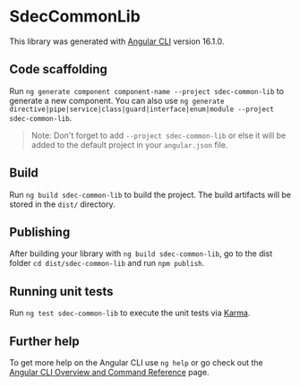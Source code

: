 # SdecCommonLib

This library was generated with [Angular CLI](https://github.com/angular/angular-cli) version 16.1.0.

## Code scaffolding

Run `ng generate component component-name --project sdec-common-lib` to generate a new component. You can also use `ng generate directive|pipe|service|class|guard|interface|enum|module --project sdec-common-lib`.
> Note: Don't forget to add `--project sdec-common-lib` or else it will be added to the default project in your `angular.json` file. 

## Build

Run `ng build sdec-common-lib` to build the project. The build artifacts will be stored in the `dist/` directory.

## Publishing

After building your library with `ng build sdec-common-lib`, go to the dist folder `cd dist/sdec-common-lib` and run `npm publish`.

## Running unit tests

Run `ng test sdec-common-lib` to execute the unit tests via [Karma](https://karma-runner.github.io).

## Further help

To get more help on the Angular CLI use `ng help` or go check out the [Angular CLI Overview and Command Reference](https://angular.io/cli) page.
